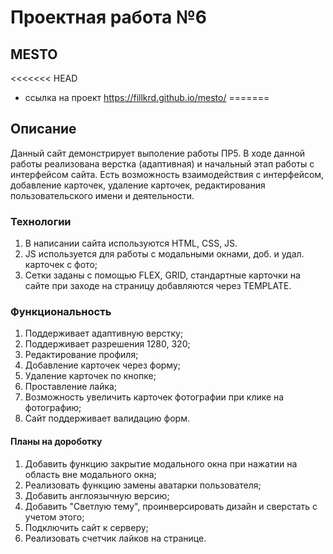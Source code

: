 # Проектная работа №6
## MESTO

<<<<<<< HEAD
*  ссылка на проект https://fillkrd.github.io/mesto/
=======

## Описание
Данный сайт демонстрирует выполение работы ПР5. В ходе данной работы реализована верстка (адаптивная) и начальный этап работы с интерфейсом сайта. Есть возможность взаимодействия с интерфейсом, добавление карточек, удаление карточек, редактирования пользовательского имени и деятельности. 

### Технологии
1. В написании сайта используются HTML, CSS, JS.
2. JS используется для работы с модальными окнами, доб. и удал. карточек с фото;
3. Сетки заданы с помощью FLEX, GRID, стандартные карточки на сайте при заходе на страницу добавляются через TEMPLATE.

### Функциональность

1. Поддерживает адаптивную верстку;
2. Поддерживает разрешения 1280, 320;
3. Редактирование профиля;
4. Добавление карточек через форму;
5. Удаление карточек по кнопке;
6. Проставление лайка;
7. Возможность увеличить карточек фотографии при клике на фотографию;
8. Сайт поддерживает валидацию форм.

#### Планы на дороботку

1. Добавить функцию закрытие модального окна при нажатии на область вне модального окна;
2. Реализовать функцию замены аватарки пользователя;
3. Добавить англоязычную версию;
4. Добавить "Светлую тему", проинверсировать дизайн и сверстать с учетом этого;
5. Подключить сайт к серверу;
6. Реализовать счетчик лайков на странице.

